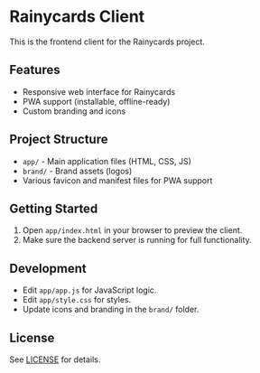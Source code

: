 # Rainycards Client

This is the frontend client for the Rainycards project.

## Features

- Responsive web interface for Rainycards
- PWA support (installable, offline-ready)
- Custom branding and icons

## Project Structure

- `app/` - Main application files (HTML, CSS, JS)
- `brand/` - Brand assets (logos)
- Various favicon and manifest files for PWA support

## Getting Started

1. Open `app/index.html` in your browser to preview the client.
2. Make sure the backend server is running for full functionality.

## Development

- Edit `app/app.js` for JavaScript logic.
- Edit `app/style.css` for styles.
- Update icons and branding in the `brand/` folder.

## License

See [LICENSE](LICENSE) for details.